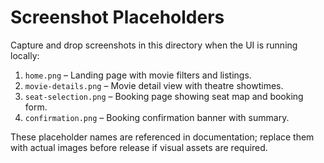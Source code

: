 # Screenshot Placeholders

Capture and drop screenshots in this directory when the UI is running locally:

1. `home.png` – Landing page with movie filters and listings.
2. `movie-details.png` – Movie detail view with theatre showtimes.
3. `seat-selection.png` – Booking page showing seat map and booking form.
4. `confirmation.png` – Booking confirmation banner with summary.

These placeholder names are referenced in documentation; replace them with actual images before release if visual assets are required.
